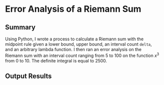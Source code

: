 # Error Analysis of a Riemann Sum

## Summary

Using Python, I wrote a process to calculate a Riemann sum with the midpoint rule given a lower bound, upper bound, an interval count `delta`, and an arbitrary lambda function. I then ran an error analysis on the Riemann sum with an interval count ranging from 5 to 100 on the function $x^3$ from 0 to 10. The definite integral is equal to 2500.

## Output Results
 
